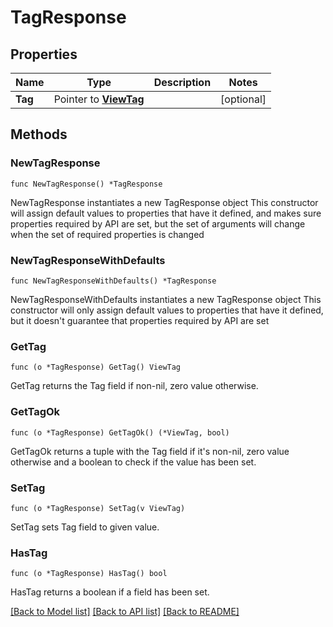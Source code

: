 # TagResponse

## Properties

Name | Type | Description | Notes
------------ | ------------- | ------------- | -------------
**Tag** | Pointer to [**ViewTag**](view.Tag.md) |  | [optional] 

## Methods

### NewTagResponse

`func NewTagResponse() *TagResponse`

NewTagResponse instantiates a new TagResponse object
This constructor will assign default values to properties that have it defined,
and makes sure properties required by API are set, but the set of arguments
will change when the set of required properties is changed

### NewTagResponseWithDefaults

`func NewTagResponseWithDefaults() *TagResponse`

NewTagResponseWithDefaults instantiates a new TagResponse object
This constructor will only assign default values to properties that have it defined,
but it doesn't guarantee that properties required by API are set

### GetTag

`func (o *TagResponse) GetTag() ViewTag`

GetTag returns the Tag field if non-nil, zero value otherwise.

### GetTagOk

`func (o *TagResponse) GetTagOk() (*ViewTag, bool)`

GetTagOk returns a tuple with the Tag field if it's non-nil, zero value otherwise
and a boolean to check if the value has been set.

### SetTag

`func (o *TagResponse) SetTag(v ViewTag)`

SetTag sets Tag field to given value.

### HasTag

`func (o *TagResponse) HasTag() bool`

HasTag returns a boolean if a field has been set.


[[Back to Model list]](../README.md#documentation-for-models) [[Back to API list]](../README.md#documentation-for-api-endpoints) [[Back to README]](../README.md)


